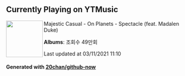 ## Currently Playing on YTMusic

[<img align="left" width="100" src="https://i.ytimg.com/vi/JTmtbup7wUk/sddefault.jpg?sqp=-oaymwEWCJADEOEBIAQqCghqEJQEGHgg6AJIWg&rs">](https://music.youtube.com/watch?v=JTmtbup7wUk)

Majestic Casual - On Planets - Spectacle (feat. Madalen Duke)

**Albums**: 조회수 49만회

Last updated at 03/11/2021 11:10

#### Generated with [20chan/github-now](https://github.com/20chan/github-now)


<!--
**20chan/20chan** is a ✨ _special_ ✨ repository because its `README.md` (this file) appears on your GitHub profile.

Here are some ideas to get you started:

- 🔭 I’m currently working on ...
- 🌱 I’m currently learning ...
- 👯 I’m looking to collaborate on ...
- 🤔 I’m looking for help with ...
- 💬 Ask me about ...
- 📫 How to reach me: ...
- 😄 Pronouns: ...
- ⚡ Fun fact: ...
-->
